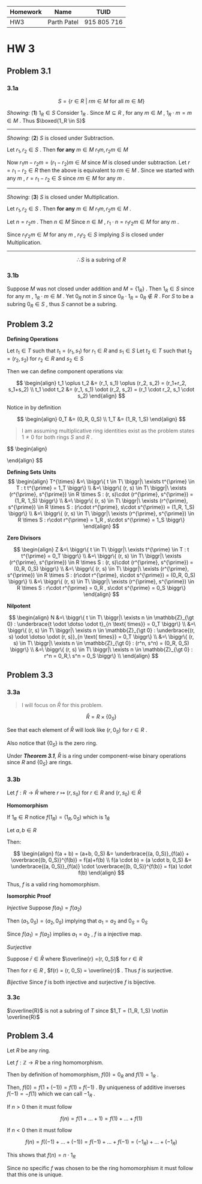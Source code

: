 | Homework | Name        | TUID        |
| -------- | ----------- | ----------- |
| HW3      | Parth Patel | 915 805 716 | 

# HW 3
## Problem 3.1
### 3.1a
<!--
Since $M$ is a subset of $R$ closed under subtraction, $0_R \in M$ .

Notice the following is true:

Let $m=0_R$


$$
m \in M, \forall r \in R, m\cdot r = 0_R \in M
$$

This means that $S$ contains all element of $R$ and is equivalent to $R$. 

The above is true because  no further elements can be added since $M \subseteq R$ and multiplication and subtraction is closed under ring $R$ . This closure implies that for any $m\in M$ and $r\in R$ , $m \cdot r$ cannot generate anymore elements not already in $S$ when $S$ is constructed by taking $m=0_R$ .

Since $S=R$ it follows that $S$ is closed under multiplication and subtraction. 

$S$ is then only a subring of $R$ if $R$ contains a multiplicative identity $1_R$ . 
-->

$$
S = \{r \in R\ |\ rm \in M \text{ for all } m\in M\}
$$

*Showing:* $(\mathbf{1})\ 1_R \in S$
Consider $1_R$ . Since $M \subseteq R$ , for any $m \in M$ , $1_R\cdot m = m \in M$ . Thus $\boxed{1_R \in S}$

---

*Showing:* $(\mathbf{2})\ S$ is closed under Subtraction.

Let $r_1, r_2 \in S$ . Then **for any** $m \in M$ $r_1m, r_2m\in M$

Now $r_1m - r_2m = (r_1-r_2)m \in M$ since $M$ is closed under subtraction.  Let $r=r_1-r_2 \in R$ then the above is equivalent to $rm \in M$ . Since we started with any $m$ , $r = r_1-r_2 \in S$ since $rm \in M$ for any $m$ .

---

*Showing:* $(\mathbf{3})\ S$ is closed under Multiplication.

Let $r_1, r_2 \in S$ . Then **for any** $m \in M$ $r_1m, r_2m\in M$ .

Let $n=r_2m$ . Then $n \in M$ Since $n \in M$ , $r_1\cdot n = r_1r_2m \in M$ for any $m$ .


Since $r_1r_2m \in M$ for any $m$ , $r_1r_2 \in S$ implying $S$ is closed under Multiplication.

---

$$
\therefore S \text{ is a subring of } R
$$

### 3.1b
Suppose $M$ was not closed under addition and $M = \{1_R\}$ . Then $1_R \in S$ since for any $m$ , $1_R\cdot m \in M$ . Yet $0_R$ not in $S$ since $0_R \cdot 1_R = 0_R \not \in R$ . For $S$ to be a subring $0_R \in S$ , thus $S$ cannot be a subring. 


## Problem 3.2 
**Defining Operations**

Let $t_1 \in T$ such that $t_1=(r_1, s_1)$ for $r_1\in R$ and $s_1 \in S$
Let $t_2 \in T$ such that $t_2=(r_2, s_2)$ for $r_2\in R$ and $s_2 \in S$

Then we can define component operations via:

$$
\begin{align}
t_1 \oplus t_2 &= (r_1, s_1) \oplus (r_2, s_2) = (r_1+r_2, s_1+s_2)  \\
t_1 \odot t_2 &= (r_1, s_1) \odot (r_2, s_2) = (r_1 \cdot r_2, s_1 \cdot s_2) 
\end{align}
$$

Notice in by definition

$$
\begin{align}
0_T &= (0_R, 0_S) \\
1_T &= (1_R, 1_S)
\end{align}
$$

> I am assuming multiplicative ring identities exist as the problem states $1 \neq 0$ for both rings $S$ and $R$ .

$$
\begin{align}

\end{align}
$$

**Defining Sets**
**Units**
$$
\begin{align}
T^{\times} &=\ \biggr\{ t \in T\ \biggr|\ \exists t^{\prime} \in T : t t^{\prime} = 1_T  \biggr\} \\
&=\ \biggr\{ (r, s) \in T\ \biggr|\ \exists (r^{\prime}, s^{\prime}) \in R \times S : (r, s)\cdot (r^{\prime}, s^{\prime}) = (1_R, 1_S)  \biggr\} \\
&=\ \biggr\{ (r, s) \in T\ \biggr|\ \exists (r^{\prime}, s^{\prime}) \in R \times S : (r\cdot r^{\prime}, s\cdot s^{\prime}) = (1_R, 1_S)  \biggr\} \\
&=\ \biggr\{ (r, s) \in T\ \biggr|\ \exists (r^{\prime}, s^{\prime}) \in R \times S : r\cdot r^{\prime} = 1_R , s\cdot s^{\prime} = 1_S \biggr\}
\end{align}
$$

**Zero Divisors**

$$
\begin{align}
Z &=\ \biggr\{ t \in T\ \biggr|\ \exists t^{\prime} \in T : t t^{\prime} = 0_T  \biggr\} \\
&=\ \biggr\{ (r, s) \in T\ \biggr|\ \exists (r^{\prime}, s^{\prime}) \in R \times S : (r, s)\cdot (r^{\prime}, s^{\prime}) = (0_R, 0_S)  \biggr\} \\
&=\ \biggr\{ (r, s) \in T\ \biggr|\ \exists (r^{\prime}, s^{\prime}) \in R \times S : (r\cdot r^{\prime}, s\cdot s^{\prime}) = (0_R, 0_S)  \biggr\} \\
&=\ \biggr\{ (r, s) \in T\ \biggr|\ \exists (r^{\prime}, s^{\prime}) \in R \times S : r\cdot r^{\prime} = 0_R , s\cdot s^{\prime} = 0_S \biggr\}
\end{align}
$$

**Nilpotent**

$$
\begin{align}
N &=\ \biggr\{ t \in T\ \biggr|\ \exists n \in \mathbb{Z}_{\gt 0} : \underbrace{t \odot \dotso \odot t}_{n \text{ times}} = 0_T  \biggr\} \\
&=\ \biggr\{ (r, s) \in T\ \biggr|\ \exists n \in \mathbb{Z}_{\gt 0} : \underbrace{(r, s) \odot \dotso \odot (r, s)}_{n \text{ times}} = 0_T  \biggr\} \\
&=\ \biggr\{ (r, s) \in T\ \biggr|\ \exists n \in \mathbb{Z}_{\gt 0} : (r^n, s^n) = (0_R, 0_S)  \biggr\} \\
&=\ \biggr\{ (r, s) \in T\ \biggr|\ \exists n \in \mathbb{Z}_{\gt 0} : r^n = 0_R,\ s^n = 0_S  \biggr\} \\
\end{align}
$$

## Problem 3.3
### 3.3a
> I will focus on $\bar{R}$ for this problem.

$$
\bar{R} = R \times \{0_S\}
$$

See that each element of $\bar{R}$ will look like $(r, 0_S)$ for $r \in R$ . 

Also notice that $\{0_S\}$ is the zero ring.

Under ***Theorem 3.1***, $\bar{R}$ is a ring under component-wise binary operations since $R$ and $\{0_S\}$ are rings. 

### 3.3b

Let $f: R \to \bar{R}$ where $r \mapsto (r, s_0)$ for $r \in R$ and $(r, s_0) \in \bar{R}$

**Homomorphism**

If $1_R \in R$ notice $f(1_R)=(1_R, 0_S)$ which is $1_\bar{R}$

Let $a, b \in R$

Then:

$$
\begin{align}
f(a + b) = (a+b, 0_S) &= \underbrace{(a, 0_S)}_{f(a)} + \overbrace{(b, 0_S)}^{f(b)} = f(a)+f(b) \\
f(a \cdot b) = (a \cdot b, 0_S) &= \underbrace{(a, 0_S)}_{f(a)} \cdot \overbrace{(b, 0_S)}^{f(b)} = f(a) \cdot f(b)
\end{align}
$$

Thus, $f$ is a valid ring homomorphism. 

**Isomorphic Proof**

*Injective*
Suppose $f(a_1)=f(a_2)$

Then $(a_1, 0_S)=(a_2, 0_S)$ implying that $a_1=a_2$ and $0_S=0_S$

Since $f(a_1)=f(a_2)$ implies $a_1=a_2$ , $f$ is a injective map.

*Surjective*

Suppose $\bar{r} \in \bar{R}$ where $\overline{r} =(r, 0_S)$ for $r\in R$

Then for $r \in R$ , $f(r) = (r, 0_S) = \overline{r}$ .
Thus $f$ is surjective.

*Bijective*
Since $f$ is both injective and surjective $f$ is bijective. 


### 3.3c

$\overline{R}$ is not a subring of $T$ since $1_T = (1_R, 1_S) \not\in \overline{R}$

## Problem 3.4

Let $R$ be any ring. 

Let $f: \mathbb{Z}\to R$ be a ring homomorphism.

Then by definition of homomorphism, $f(0) = 0_R$ and $f(1) = 1_R$ .

Then, $f(0) = f(1+(-1)) = f(1)+f(-1)$ . By uniqueness of additive inverses $f(-1) = -f(1)$ which we can call $-1_R$ .

If $n > 0$ then it must follow

$$
f(n) = f(1+\dotso+1) = f(1)+\dotso+f(1)
$$

If $n < 0$ then it must follow

$$
f(n) = f\biggr((-1)+\dotso+(-1)\biggr) = f(-1)+\dotso+f(-1) = (-1_R) + \dotso + (-1_R) 
$$

This shows that $f(n) = n \cdot 1_R$

Since no specific $f$ was chosen to be the ring homomorphism it must follow that this one is unique.